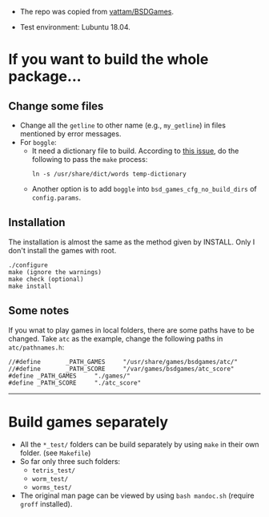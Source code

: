 * The repo was copied from [vattam/BSDGames](https://github.com/vattam/BSDGames).

* Test environment: Lubuntu 18.04.

# If you want to build the whole package...

## Change some files

* Change all the `getline` to other name (e.g., `my_getline`) in files mentioned by error messages.
* For `boggle`:
  * It need a dictionary file to build. According to [this issue](https://github.com/vattam/BSDGames/issues/6#issuecomment-450537151),
    do the following to pass the `make` process:
    ```
    ln -s /usr/share/dict/words temp-dictionary
    ```
  * Another option is to add `boggle` into `bsd_games_cfg_no_build_dirs` of `config.params`.

## Installation

The installation is almost the same as the method given by INSTALL.
Only I don't install the games with root.

```
./configure
make (ignore the warnings)
make check (optional)
make install
```

## Some notes
If you wnat to play games in local folders, there are some paths have to be changed.
Take `atc` as the example, change the following paths in `atc/pathnames.h`:
```
//#define       _PATH_GAMES     "/usr/share/games/bsdgames/atc/"
//#define       _PATH_SCORE     "/var/games/bsdgames/atc_score"
#define _PATH_GAMES     "./games/"
#define _PATH_SCORE     "./atc_score"
```

---

# Build games separately

* All the `*_test/` folders can be build separately by using `make` in their own folder.
  (see `Makefile`)
* So far only three such folders:
  * `tetris_test/`
  * `worm_test/`
  * `worms_test/`
* The original man page can be viewed by using `bash mandoc.sh` (require `groff` installed).
